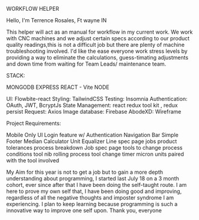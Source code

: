 WORKFLOW HELPER

Hello, I'm Terrence Rosales, Ft wayne IN

This helper will act as an manual for workflow in my current work. We work with CNC machines and we adjust certain specs according to our product
quality readings,this is not a difficult job but there are plenty of machine troubleshooting involved. I'd like the ease everyone work stress levels
by providing a way to eliminate the calculations, guess-timating adjustments and down time from waiting for Team Leads/ maintenance team.

STACK:

MONGODB
EXPRESS
REACT - Vite
NODE

UI: Flowbite-react
Styling: TailwindCSS
Testing: Insomnia
Authentication: OAuth, JWT, BcryptJs
State Management: react redux tool kit , redux persist
Request: Axios
Image database: Firebase
AbodeXD: Wireframe

Project Requirements:

Mobile Only UI
Login feature w/ Authentication
Navigation Bar
Simple Footer
Median Calculator
Unit Equalizer
Line spec page
jobs
product tolerances
process breakdown
Job spec page
tools to change
process
conditions
tool nib rolling process
tool change timer
micron units paired with the tool involved

My Aim for this year is not to get a job but to gain a more depth understanding about programming, I started last July 18 on a 3 month cohort,
ever since after that I have been doing the self-taught route. I am here to prove my own self that, I have been doing good and improving,
regardless of all the negative thoughts and imposter syndrome I am experiencing. I plan to keep learning because programming is such a innovative
way to improve one self upon. Thank you, everyone
